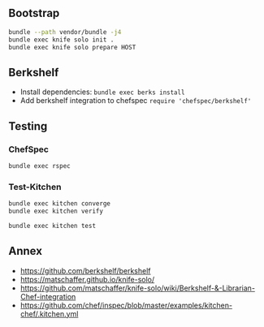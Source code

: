 ## Bootstrap

```bash
bundle --path vendor/bundle -j4
bundle exec knife solo init .
bundle exec knife solo prepare HOST
```

## Berkshelf

- Install dependencies: `bundle exec berks install`
- Add berkshelf integration to chefspec `require 'chefspec/berkshelf'`

## Testing

### ChefSpec

```bash
bundle exec rspec
```

### Test-Kitchen

```bash
bundle exec kitchen converge
bundle exec kitchen verify
```

```bash
bundle exec kitchen test
```

## Annex

- https://github.com/berkshelf/berkshelf
- https://matschaffer.github.io/knife-solo/
- https://github.com/matschaffer/knife-solo/wiki/Berkshelf-&-Librarian-Chef-integration
- https://github.com/chef/inspec/blob/master/examples/kitchen-chef/.kitchen.yml
